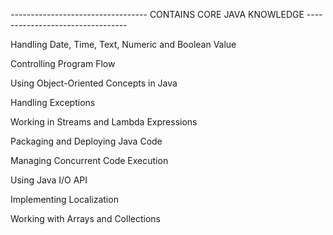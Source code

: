 ---------------------------------- CONTAINS CORE JAVA KNOWLEDGE ---------------------------------



Handling Date, Time, Text, Numeric and Boolean Value

Controlling Program Flow

Using Object-Oriented Concepts in Java

Handling Exceptions

Working in Streams and Lambda Expressions

Packaging and Deploying Java Code

Managing Concurrent Code Execution

Using Java I/O API

Implementing Localization

Working with Arrays and Collections

